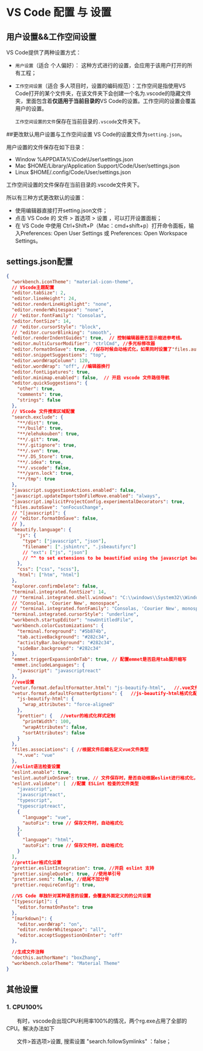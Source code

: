 # VS Code 配置 与 设置

## 用户设置&&工作空间设置

VS Code提供了两种设置方式： 
- `用户设置`（适合 个人偏好）： 这种方式进行的设置，会应用于该用户打开的所有工程； 

- `工作空间设置`（适合 多人项目时，设置的编码规范）：工作空间是指使用VS Code打开的某个文件夹，在该文件夹下会创建一个名为.vscode的隐藏文件夹，里面包含着**仅适用于当前目录的**VS Code的设置。工作空间的设置会覆盖用户的设置。

  `工作空间设置的文件`保存在当前目录的`.vscode`文件夹下。

##更改默认用户设置与工作空间设置
VS Code的设置文件为`setting.json`。

用户设置的文件保存在如下目录： 
- Window	 %APPDATA%\Code\User\settings.json 
- Mac  	$HOME/Library/Application Support/Code/User/settings.json 
- Linux 	$HOME/.config/Code/User/settings.json

工作空间设置的文件保存在当前目录的.vscode文件夹下。

所以有三种方式更改默认的设置： 
- 使用编辑器直接打开setting.json文件； 
- 点击 VS Code 的 文件 > 首选项 > 设置 ，可以打开设置面板； 
- 在 VS Code 中使用 Ctrl+Shift+P（Mac：cmd+shift+p）打开命令面板，输入Preferences: Open User Settings 或 Preferences: Open Workspace Settings。

## settings.json配置

~~~json
{
  "workbench.iconTheme": "material-icon-theme",
  // VScode主题配置
  "editor.tabSize": 2,
  "editor.lineHeight": 24,
  "editor.renderLineHighlight": "none",
  "editor.renderWhitespace": "none",
  // "editor.fontFamily": "Consolas",
  "editor.fontSize": 14,
  // "editor.cursorStyle": "block",
  // "editor.cursorBlinking": "smooth",
  "editor.renderIndentGuides": true,  // 控制编辑器是否显示缩进参考线。
  "editor.multiCursorModifier": "ctrlCmd", //多光标修改器
  "editor.formatOnSave": true, //保存时候自动格式化，如果同时设置了"files.autoSave": "autoSaveDelay",保存及格式化会失效。files.autoSave配置成别的选项即可。
  "editor.snippetSuggestions": "top",
  "editor.wordWrapColumn": 120,
  "editor.wordWrap": "off", //编辑器换行
  "editor.fontLigatures": true,
  "editor.minimap.enabled": false,  // 开启 vscode 文件路径导航
  "editor.quickSuggestions": {
    "other": true,
    "comments": true,
    "strings": false
  },
  // VScode 文件搜索区域配置
  "search.exclude": {
    "**/dist": true,
    "**/build": true,
    "**/elehukouben": true,
    "**/.git": true,
    "**/.gitignore": true,
    "**/.svn": true,
    "**/.DS_Store": true,
    "**/.idea": true,
    "**/.vscode": false,
    "**/yarn.lock": true,
    "**/tmp": true
  },
  "javascript.suggestionActions.enabled": false,
  "javascript.updateImportsOnFileMove.enabled": "always",
  "javascript.implicitProjectConfig.experimentalDecorators": true,
  "files.autoSave": "onFocusChange",
  // "[javascript]": {
  // "editor.formatOnSave": false,
  // },
  "beautify.language": {
    "js": {
      "type": ["javascript", "json"],
      "filename": [".jshintrc", ".jsbeautifyrc"]
      // "ext": ["js", "json"]
      // ^^ to set extensions to be beautified using the javascript beautifier
    },
    "css": ["css", "scss"],
    "html": ["htm", "html"]
  },
  "explorer.confirmDelete": false,
  "terminal.integrated.fontSize": 14,
  // "terminal.integrated.shell.windows": "C:\\windows\\System32\\WindowsPowerShell\\v1.0\\powershell.exe",
  // "Consolas, 'Courier New', monospace",
  // "terminal.integrated.fontFamily": "Consolas, 'Courier New', monospace",
  "terminal.integrated.cursorStyle": "underline",
  "workbench.startupEditor": "newUntitledFile",
  "workbench.colorCustomizations": {
    "terminal.foreground": "#5b874b",
    "tab.activeBackground": "#282c34",
    "activityBar.background": "#282c34",
    "sideBar.background": "#282c34"
  },
  "emmet.triggerExpansionOnTab": true, // 配置emmet是否启用tab展开缩写
  "emmet.includeLanguages": {
    "javascript": "javascriptreact"
  },
  //vue设置
  "vetur.format.defaultFormatter.html": "js-beautify-html",   //.vue文件template格式化支持，并使用js-beautify-html插件
  "vetur.format.defaultFormatterOptions": {   //js-beautify-html格式化配置，属性强制换行
    "js-beautify-html": {
      "wrap_attributes": "force-aligned"
    },
    "prettier": {   //vetur的格式化样式定制
      "printWidth": 100,
      "wrapAttributes": false,
      "sortAttributes": false
    }
  },
  "files.associations": { //根据文件后缀名定义vue文件类型
    "*.vue": "vue"
  },
  //eslint语法检查设置
  "eslint.enable": true,
  "eslint.autoFixOnSave": true, // 文件保存时，是否自动根据eslint进行格式化，自动修复错误
  "eslint.validate": [  //配置 ESLint 检查的文件类型
    "javascript",
    "javascriptreact",
    "typescript",
    "typescriptreact",
    {
      "language": "vue",
      "autoFix": true // 保存文件时，自动格式化
    },
    {
      "language": "html",
      "autoFix": true // 保存文件时，自动格式化
    }
  ],
  //prettier格式化设置
  "prettier.eslintIntegration": true, //开启 eslint 支持
  "prettier.singleQuote": true, //使用单引号
  "prettier.semi": false, //结尾不加分号
  "prettier.requireConfig": true,

  //VS Code 单独针对某种语言的设置，会覆盖外面定义的的公共设置
  "[typescript]": {
    "editor.formatOnPaste": true
  },
  "[markdown]": {
    "editor.wordWrap": "on",
    "editor.renderWhitespace": "all",
    "editor.acceptSuggestionOnEnter": "off"
  },

  //生成文件注释
  "docthis.authorName": "boxZhang",
  "workbench.colorTheme": "Material Theme"
}

~~~

## 其他设置

### 1. CPU100%

　　有时，vscode会出现CPU利用率100%的情况，两个rg.exe占用了全部的CPU。解决办法如下

　　文件>首选项>设置, 搜索设置 "search.followSymlinks" ：false；